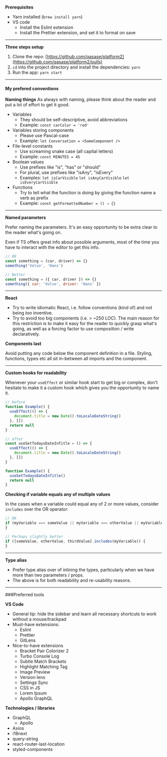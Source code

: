 **Prerequisites**

- Yarn installed (`brew install yarn`)
- VS code
  - Install the Eslint extension
  - Install the Prettier extension, and set it to format on save

---

**Three steps setup**

1. Clone the repo: [https://github.com/qasase/platform2](https://github.com/qasase/platform2/pulls)
2. `cd` into the project directory and install the dependencies: `yarn`
3. Run the app: `yarn start`

---

#### My prefered conventions

**Naming things**
As always with naming, please think about the reader and put a lot of effort to get it good.

- Variables
  - They should be self-descriptive, avoid abbreviations
  - Example: `const carColor = 'red'`
- Variables storing components
  - Please use Pascal-case
  - Example: `let Conversation = <SomeComponent />`
- File-level constants
  - Use screaming snake case (all capital letters)
  - Example: `const MINUTES = 45`
- Boolean values
  - Use prefixes like "is", "has" or "should"
  - For plural, use prefixes like "isAny", "isEvery"
  - Examples: `let isCarVisible` `let isAnyCarVisible` `let isEveryCarVisible`
- Functions
  - Try to tell what the function is doing by giving the function name a verb as prefix
  - Example: `const getFormattedNumber = () ⇒ {}`

---

**Named parameters**

Prefer naming the parameters. It's an easy opportunity to be extra clear to the reader what's going on.

Even if TS offers great info about possible arguments, most of the time you have to interact with the editor to get this info.

```jsx
// OK
const something = (car, driver) => {}
something('Volvo', 'Hans')

// Better
const something = ({ car, driver }) => {}
something({ car: 'Volvo', driver: 'Hans' })
```

---

**React**

- Try to write idiomatic React, i.e. follow conventions (kind of) and not being _too_ inventive.
- Try to avoid too big components (i.e. > ~250 LOC). The main reason for this restriction is to make it easy for the reader to quickly grasp what's going, as well as a forcing factor to use composition / write declaratively.

**Components last**

Avoid putting any code below the component definition in a file. Styling, functions, types etc all sit in-between all imports and the component.

---

**Custom hooks for readability**

Whenever your `useEffect` or similar hook start to get big or complex, don't hesitate to make it a custom hook which gives you the opportunity to name it.

```jsx
// before
function Example() {
  useEffect(() => {
    document.title = new Date().toLocaleDateString()
  }, [])
  return null
}

// after
const useSetTodaysDateInTitle = () => {
  useEffect(() => {
    document.title = new Date().toLocaleDateString()
  }, [])
}

function Example() {
  useSetTodaysDateInTitle()
  return null
}
```

**Checking if variable equals any of multiple values**

In the cases when a variable could equal any of 2 or more values, consider `includes` over the OR operator:

```jsx
// OK
if (myVariable === someValue || myVariable === otherValue || myVariable === thirdValue) {
}

// Perhaps slightly better
if ([someValue, otherValue, thirdValue].includes(myVariable)) {
}
```

---

**Type alias**

- Prefer type alias over of inlining the types, particularly when we have more than two parameters / props.
- The above is for both readability and re-usability reasons.

---

###Preferred tools

**VS Code**

- General tip: hide the sidebar and learn all necessary shortcuts to work without a mouse/trackpad
- Must-have extensions:
  - Eslint
  - Prettier
  - GitLens
- Nice-to-have extensions
  - Bracket Pair Colorizer 2
  - Turbo Console Log
  - Subtle Match Brackets
  - Highlight Matching Tag
  - Image Preview
  - Version lens
  - Settings Sync
  - CSS in JS
  - Lorem Ipsum
  - Apollo GraphQL

**Technologies / libraries**

- GraphQL
  - Apollo
- Axios
- i18next
- query-string
- react-router-last-location
- styled-components
